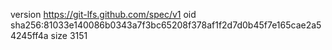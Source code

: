 version https://git-lfs.github.com/spec/v1
oid sha256:81033e140086b0343a7f3bc65208f378af1f2d7d0b45f7e165cae2a54245ff4a
size 3151
